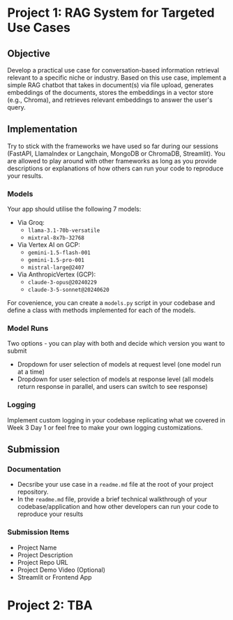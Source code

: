 # Project 1: RAG System for Targeted Use Cases

## Objective
Develop a practical use case for conversation-based information retrieval relevant to a specific niche or industry. Based on this use case, implement a simple RAG chatbot that takes in document(s) via file upload, generates embeddings of the documents, stores the embeddings in a vector store (e.g., Chroma), and retrieves relevant embeddings to answer the user's query. 

## Implementation
Try to stick with the frameworks we have used so far during our sessions (FastAPI, LlamaIndex or Langchain, MongoDB or ChromaDB, Streamlit). You are allowed to play around with other frameworks as long as you provide descriptions or explanations of how others can run your code to reproduce your results.

### Models
Your app should utilise the following 7 models:
- Via Groq:
    - `llama-3.1-70b-versatile`
    - `mixtral-8x7b-32768`
- Via Vertex AI on GCP:
    - `gemini-1.5-flash-001`
    - `gemini-1.5-pro-001`
    - `mistral-large@2407`
- Via AnthropicVertex (GCP):
    - `claude-3-opus@20240229`
    - `claude-3-5-sonnet@20240620`

For covenience, you can create a `models.py` script in your codebase and define a class with methods implemented for each of the models.

### Model Runs
Two options - you can play with both and decide which version you want to submit
- Dropdown for user selection of models at request level (one model run at a time)
- Dropdown for user selection of models at response level (all models return response in parallel, and users can switch to see response)

### Logging
Implement custom logging in your codebase replicating what we covered in Week 3 Day 1 or feel free to make your own logging customizations.


## Submission

### Documentation
- Decsribe your use case in a `readme.md` file at the root of your project repository.
- In the `readme.md` file, provide a brief technical walkthrough of your codebase/application and how other developers can run your code to reproduce your results

### Submission Items
- Project Name
- Project Description
- Project Repo URL
- Project Demo Video (Optional)
- Streamlit or Frontend App


# Project 2: TBA

